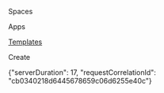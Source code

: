 [](https://tosdr.atlassian.net/wiki)

Spaces

Apps

[Templates](https://tosdr.atlassian.net/wiki/templates)

Create

{"serverDuration": 17, "requestCorrelationId": "cb0340218d6445678659c06d6255e40c"}